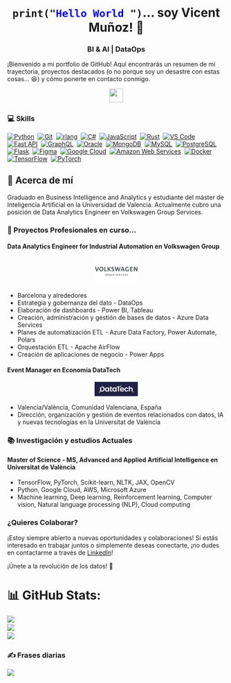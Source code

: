 <p align="center">
  <code><h1 align="center">print("<span style="color:blue;">Hello World</span> ")</code>...   soy Vicent Muñoz! 👋</h1> 
  <h3 align="center">BI & AI | DataOps</h3>
  ¡Bienvenido a mi portfolio de GitHub! 
  Aquí encontrarás un resumen de mi trayectoria, proyectos destacados (o no porque soy un desastre con estas cosas... 😆) y cómo ponerte en contacto conmigo.
</p>
    <p align="center">
      <a href="https://www.linkedin.com/in/vicentmc" target="_blank" rel="noreferrer"> 
    <picture> 
      <source media="(prefers-color-scheme: dark)" srcset="https://raw.githubusercontent.com/danielcranney/readme-generator/main/public/icons/socials/linkedin-dark.svg" /> 
      <source media="(prefers-color-scheme: light)" srcset="https://raw.githubusercontent.com/danielcranney/readme-generator/main/public/icons/socials/linkedin.svg" /> 
      <img src="https://raw.githubusercontent.com/danielcranney/readme-generator/main/public/icons/socials/linkedin.svg" width="32" height="32" /> 
    </picture> 
  </a>
  </p>

### 💻 Skills

<p align="left">
<a href="https://www.python.org/" target="_blank" rel="noreferrer"><img src="https://raw.githubusercontent.com/danielcranney/readme-generator/main/public/icons/skills/python-colored.svg" width="36" height="36" alt="Python" /></a>&nbsp;
<a href="https://git-scm.com/" target="_blank" rel="noreferrer"><img src="https://raw.githubusercontent.com/danielcranney/readme-generator/main/public/icons/skills/git-colored.svg" width="36" height="36" alt="Git" /></a>&nbsp;
<a href="https://www.r-project.org/" target="_blank" rel="noreferrer"><img src="https://raw.githubusercontent.com/danielcranney/readme-generator/main/public/icons/skills/rlang-colored.svg" width="36" height="36" alt="rlang" /></a>&nbsp;
<a href="https://docs.microsoft.com/en-us/dotnet/csharp/" target="_blank" rel="noreferrer"><img src="https://raw.githubusercontent.com/danielcranney/readme-generator/main/public/icons/skills/csharp-colored.svg" width="36" height="36" alt="C#" /></a>&nbsp;
<a href="https://developer.mozilla.org/en-US/docs/Web/JavaScript" target="_blank" rel="noreferrer"><img src="https://raw.githubusercontent.com/danielcranney/readme-generator/main/public/icons/skills/javascript-colored.svg" width="36" height="36" alt="JavaScript" /></a>&nbsp;
<a href="https://www.rust-lang.org/" target="_blank" rel="noreferrer"><img src="https://raw.githubusercontent.com/danielcranney/readme-generator/main/public/icons/skills/rust-colored-dark.svg" width="36" height="36" alt="Rust" /></a>&nbsp;
<a href="https://code.visualstudio.com/" target="_blank" rel="noreferrer"><img src="https://raw.githubusercontent.com/danielcranney/readme-generator/main/public/icons/skills/visualstudiocode.svg" width="36" height="36" alt="VS Code" /></a>&nbsp;
<a href="https://fastapi.tiangolo.com/" target="_blank" rel="noreferrer"><img src="https://raw.githubusercontent.com/danielcranney/readme-generator/main/public/icons/skills/fastapi-colored.svg" width="36" height="36" alt="Fast API" /></a>&nbsp;
<a href="https://graphql.org/" target="_blank" rel="noreferrer"><img src="https://raw.githubusercontent.com/danielcranney/readme-generator/main/public/icons/skills/graphql-colored.svg" width="36" height="36" alt="GraphQL" /></a>&nbsp;
<a href="https://www.oracle.com/uk/index.html" target="_blank" rel="noreferrer"><img src="https://raw.githubusercontent.com/danielcranney/readme-generator/main/public/icons/skills/oracle-colored.svg" width="36" height="36" alt="Oracle" /></a>&nbsp;
<a href="https://www.mongodb.com/" target="_blank" rel="noreferrer"><img src="https://raw.githubusercontent.com/danielcranney/readme-generator/main/public/icons/skills/mongodb-colored.svg" width="36" height="36" alt="MongoDB" /></a>&nbsp;
<a href="https://www.mysql.com/" target="_blank" rel="noreferrer"><img src="https://raw.githubusercontent.com/danielcranney/readme-generator/main/public/icons/skills/mysql-colored.svg" width="36" height="36" alt="MySQL" /></a>&nbsp;
<a href="https://www.postgresql.org/" target="_blank" rel="noreferrer"><img src="https://raw.githubusercontent.com/danielcranney/readme-generator/main/public/icons/skills/postgresql-colored.svg" width="36" height="36" alt="PostgreSQL" /></a>&nbsp;
<a href="https://flask.palletsprojects.com/en/2.0.x/" target="_blank" rel="noreferrer"><img src="https://raw.githubusercontent.com/danielcranney/readme-generator/main/public/icons/skills/flask-colored-dark.svg" width="36" height="36" alt="Flask" /></a>&nbsp;
<a href="https://www.figma.com/" target="_blank" rel="noreferrer"><img src="https://raw.githubusercontent.com/danielcranney/readme-generator/main/public/icons/skills/figma-colored.svg" width="36" height="36" alt="Figma" /></a>&nbsp;
<a href="https://cloud.google.com/" target="_blank" rel="noreferrer"><img src="https://raw.githubusercontent.com/danielcranney/readme-generator/main/public/icons/skills/googlecloud-colored.svg" width="36" height="36" alt="Google Cloud" /></a>&nbsp;
<a href="https://aws.amazon.com" target="_blank" rel="noreferrer"><img src="https://raw.githubusercontent.com/danielcranney/readme-generator/main/public/icons/skills/aws-colored-dark.svg" width="36" height="36" alt="Amazon Web Services" /></a>&nbsp;
<a href="https://www.docker.com/" target="_blank" rel="noreferrer"><img src="https://raw.githubusercontent.com/danielcranney/readme-generator/main/public/icons/skills/docker-colored.svg" width="36" height="36" alt="Docker" /></a>&nbsp;
<a href="https://www.tensorflow.org/" target="_blank" rel="noreferrer"><img src="https://raw.githubusercontent.com/danielcranney/readme-generator/main/public/icons/skills/tensorflow-colored.svg" width="36" height="36" alt="TensorFlow" /></a>&nbsp;
<a href="https://pytorch.org/" target="_blank" rel="noreferrer"><img src="https://raw.githubusercontent.com/danielcranney/readme-generator/main/public/icons/skills/pytorch-colored.svg" width="36" height="36" alt="PyTorch" /></a>
</p>


</p>

<h2>💫 Acerca de mí</h2>
  <p>Graduado en Business Intelligence and Analytics y estudiante del máster de Inteligencia Artificial en la Universidad de Valencia. Actualmente cubro una posición de Data Analytics Engineer en Volkswagen Group Services.</p>

<h3>🔭 Proyectos Profesionales en curso... </h3>
<h4>Data Analytics Engineer for Industrial Automation en Volkswagen Group</h4>
<div style="text-align: center;">
    <img src="Volkswagen.png" alt="Volkswagen Group Logo" style="width: 100px;">
</div>
<ul>
    <li>Barcelona y alrededores</li>
    <li>Estrategia y gobernanza del dato - DataOps</li>
    <li>Elaboración de dashboards - Power BI, Tableau</li>
    <li>Creación, administración y gestión de bases de datos - Azure Data Services</li>
    <li>Planes de automatización ETL - Azure Data Factory, Power Automate, Polars</li>
    <li>Orquestación ETL - Apache AirFlow</li>
    <li>Creación de aplicaciones de negocio - Power Apps</li>
</ul>

<h4>Event Manager en Economia DataTech</h4>
<div style="text-align: center;">
    <img src="Datatech Logotipo Negativo.jpg" alt="Volkswagen Group Logo" style="width: 100px;">
</div>
<ul>
    <li>Valencia/València, Comunidad Valenciana, España</li>
    <li>Dirección, organización y gestión de eventos relacionados con datos, IA y nuevas tecnologías en la Universitat de València</li>
</ul>

<h3>📚 Investigación y estudios Actuales</h3>
<h4>Master of Science - MS, Advanced and Applied Artificial Intelligence en Universitat de València</h4>
<ul>
    <li>TensorFlow, PyTorch, Scikit-learn, NLTK, JAX, OpenCV</li>
    <li>Python, Google Cloud, AWS, Microsoft Azure</li>
    <li>Machine learning, Deep learning, Reinforcement learning, Computer vision, Natural language processing (NLP), Cloud computing</li>
</ul>

<h3>¿Quieres Colaborar?</h3>
<p>¡Estoy siempre abierto a nuevas oportunidades y colaboraciones! Si estás interesado en trabajar juntos o simplemente deseas conectarte, ¡no dudes en contactarme a través de <a href="https://www.linkedin.com/in/vicentmc/">LinkedIn</a>!</p>
<p>¡Únete a la revolución de los datos! 🚀</p>

# 📊 GitHub Stats:
![](https://github-readme-stats.vercel.app/api?username=vicentcorrecher&theme=dark&hide_border=true&include_all_commits=false&count_private=false)<br/>
![](https://github-readme-streak-stats.herokuapp.com/?user=vicentcorrecher&theme=dark&hide_border=true)<br/>
![](https://github-readme-stats.vercel.app/api/top-langs/?username=vicentcorrecher&theme=dark&hide_border=true&include_all_commits=false&count_private=false&layout=compact)

### ✍️ Frases diarias
![](https://quotes-github-readme.vercel.app/api?type=vetical&theme=tokyonight)

